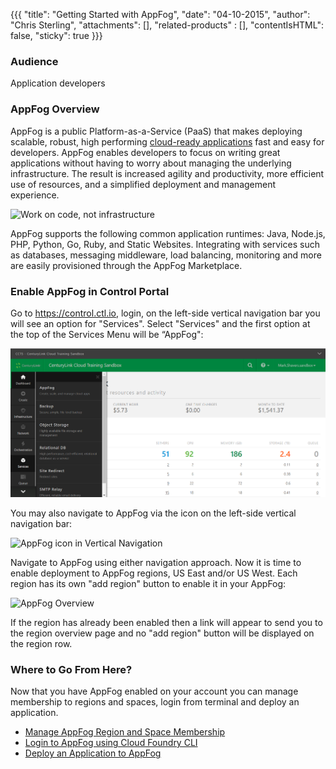 {{{
  "title": "Getting Started with AppFog",
  "date": "04-10-2015",
  "author": "Chris Sterling",
  "attachments": [],
  "related-products" : [],
  "contentIsHTML": false,
  "sticky": true
}}}

### Audience

Application developers

### AppFog Overview

AppFog is a public Platform-as-a-Service (PaaS) that makes deploying scalable, robust, high performing [cloud-ready applications](http://12factor.net) fast and easy for developers. AppFog enables developers to focus on writing great applications without having to worry about managing the underlying infrastructure. The result is increased agility and productivity, more efficient use of resources, and a simplified deployment and management experience.

![Work on code, not infrastructure](../images/appfog-vs-traditional.png)

AppFog supports the following common application runtimes: Java, Node.js, PHP, Python, Go, Ruby, and Static Websites. Integrating with services such as databases, messaging middleware, load balancing, monitoring and more are easily provisioned through the AppFog Marketplace.

### Enable AppFog in Control Portal

Go to https://control.ctl.io, login, on the left-side vertical navigation bar you will see an option for "Services".  Select "Services" and the first option at the top of the Services Menu will be “AppFog":

![AppFog in Dropdown Navigation](../images/20161103-appfog-in-dropdown-nav.png)

You may also navigate to AppFog via the icon on the left-side vertical navigation bar:

![AppFog icon in Vertical Navigation](../images/appfog-icon-nav.png)

Navigate to AppFog using either navigation approach. Now it is time to enable deployment to AppFog regions, US East and/or US West. Each region has its own "add region" button to enable it in your AppFog:

![AppFog Overview](../images/appfog-overview.png)

If the region has already been enabled then a link will appear to send you to the region overview page and no "add region" button will be displayed on the region row.

### Where to Go From Here?

Now that you have AppFog enabled on your account you can manage membership to regions and spaces, login from  terminal and deploy an application.

* [Manage AppFog Region and Space Membership](manage-appfog-membership.md)
* [Login to AppFog using Cloud Foundry CLI](login-using-cf-cli.md)
* [Deploy an Application to AppFog](deploy-an-application.md)
